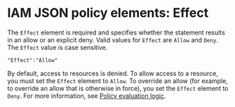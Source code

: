 # IAM JSON policy elements: Effect<a name="reference_policies_elements_effect"></a>

The `Effect` element is required and specifies whether the statement results in an allow or an explicit deny\. Valid values for `Effect` are `Allow` and `Deny`\. The `Effect` value is case sensitive\. 

```
"Effect":"Allow"
```

By default, access to resources is denied\. To allow access to a resource, you must set the `Effect` element to `Allow`\. To override an allow \(for example, to override an allow that is otherwise in force\), you set the `Effect` element to `Deny`\. For more information, see [Policy evaluation logic](reference_policies_evaluation-logic.md)\.